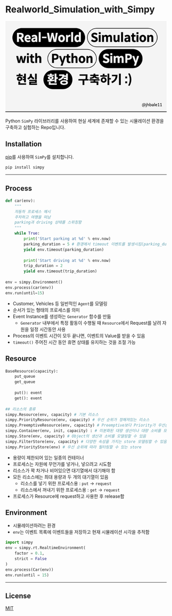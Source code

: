 # Realworld_Simulation_with_Simpy
![](https://github.com/jhbale11/Realworld_Simulation_with_Simpy/blob/3229a1036db70baa00dcae5e2add8a4d28b5d41f/img/Simpy.png)

Python `SimPy` 라이브러리를 사용하여 현실 세계에 존재할 수 있는 시뮬레이션 환경을 구축하고 실험하는 Repo입니다.

## Installation
[pip](https://pip.pypa.io/en/stable/)를 사용하여 `SimPy`를 설치합니다.
```bash
pip install simpy
```
-----
## Process
```python
def car(env):
    """
    자동차 프로세스 예시
    주차하고 여행을 떠남
    parking과 driving 상태를 스위칭함
    """
    while True:
        print('Start parking at %d' % env.now)
        parking_duration = 5 # 환경에서 timeout 이벤트를 발생시킴(parking_duration동안 휴면)
        yield env.timeout(parking_duration)
    
        print('Start driving at %d' % env.now)
        trip_duration = 2
        yield env.timeout(trip_duration)
    
env = simpy.Environment()
env.process(car(env))
env.run(until=15)
```
- Customer, Vehicles 등 일반적인 `Agent`를 모델링
- 순서가 있는 형태의 프로세스를 의미
- Event Instance를 생성하는 `Generator` 함수를 만듦
    - `Generator` 내부에서 특정 활동이 수행될 때 `Resource`에서 Request를 날려 자원을 일정 시간동안 사용
- Process의 이벤트 시간이 모두 끝나면, 이벤트의 Value를 받을 수 있음
- `timeout()` 주어진 시간 동안 휴면 상태를 유지하는 것을 조절 가능

## Resource
```python
BaseResource(capacity):
    put_queue
    get_queue

    put(): event
    get(): event

## 리소스의 종류
simpy.Resource(env, capacity) # 기본 리소스
simpy.PriorityResource(env, capacity) # 우선 순위가 정해져있는 리소스
simpy.PreemptiveResource(env, capacity) # Preemptive보다 Priority가 우선순위 높음
simpy.Container(env, init, capacity) : # 미분화된 대량 생산이나 대량 소비를 모델링할 수 있음
simpy.Store(env, capacity) # Object의 생산과 소비를 모델링할 수 있음
simpy.FilterStore(env, capacity) # 다양한 속성을 가지는 store 모델링할 수 있음
simpy.PriorityStore(env) # 우선 순위에 따라 필터링할 수 있는 store
```
- 용량이 제한되어 있는 일종의 컨테이너
- 프로세스는 자원에 무언가를 넣거나, 넣으려고 시도함
- 리소스가 꽉 차거나 비어있으면 대기열에서 대기해야 함
- 모든 리소스에는 최대 용량과 두 개의 대기열이 있음
    - 리소스를 넣기 위한 프로세스용 : `put` -> `request`
    - 리소스에서 꺼내기 위한 프로세스용 : `get` -> `request`
- 프로세스가 Resource에 request하고 사용한 후 release함

## Environment
- 시뮬레이션하려는 환경
- `env`는 이벤트 목록에 이벤트들을 저장하고 현재 시뮬레이션 시각을 추적함
```python
import simpy
env = simpy.rt.RealtimeEnvironment(
    factor = 0.1,
    strict = False
)
env.process(Car(env))
env.run(until = 15)
```
-------

## License

[MIT](https://choosealicense.com/licenses/mit/)
